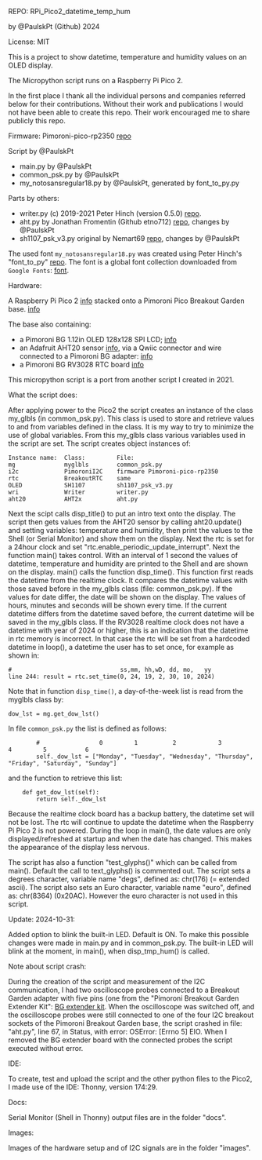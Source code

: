 
REPO: RPi_Pico2_datetime_temp_hum

by @PaulskPt (Github) 2024

License: MIT

This is a project to show datetime, temperature and humidity values on an OLED display.

The Micropython script runs on a Raspberry Pi Pico 2.

In the first place I thank all the individual persons and companies referred below for their contributions. Without their work and publications I would not have been able to create this repo. Their work encouraged me to share publicly this repo.

Firmware:
Pimoroni-pico-rp2350 [repo](https://github.com/pimoroni/pimoroni-pico-rp2350)
  
Script by @PaulskPt
- main.py by @PaulskPt
- common_psk.py by @PaulskPt
- my_notosansregular18.py by @PaulskPt, generated by font_to_py.py
  
Parts by others:

- writer.py (c) 2019-2021 Peter Hinch (version 0.5.0)
  [repo](https://github.com/peterhinch/micropython-font-to-py/blob/master/writer/writer.py).
- aht.py by Jonathan Fromentin (Github etno712) [repo](https://github.com/etno712/aht/blob/main/aht.py), changes by @PaulskPt
- sh1107_psk_v3.py original by Nemart69 [repo](https://github.com/nemart69/sh1107-micropython), 
  changes by @PaulskPt

The used font ```my_notosansregular18.py``` was created using Peter Hinch's 
"font_to_py" [repo](https://github.com/peterhinch/micropython-font-to-py/tree/master).
The font is a global font collection downloaded from ```Google Fonts```: 
[font](https://fonts.google.com/noto/specimen/Noto+Sans).

Hardware:

  A Raspberry Pi Pico 2 [info](https://www.raspberrypi.com/products/raspberry-pi-pico-2/) stacked onto a Pimoroni Pico Breakout Garden base.
  [info](https://shop.pimoroni.com/products/pico-breakout-garden-base?variant=32369509892179)
  
  The base also containing:
  - a Pimoroni BG 1.12in OLED 128x128 SPI LCD;
    [info](https://shop.pimoroni.com/products/1-12-oled-breakout?variant=29421050757203)
  - an Adafruit AHT20 sensor [info](https://www.adafruit.com/product/4566),
    via a Qwiic connector and wire connected to a Pimoroni BG adapter:
    [info](https://shop.pimoroni.com/products/breakout-garden-to-qwiic-adaptor?variant=39308382339155)
  - a Pimoroni BG RV3028 RTC board
    [info](https://shop.pimoroni.com/products/rv3028-real-time-clock-rtc-breakout?variant=27926940549203)
	
	
This micropython script is a port from another script I created in 2021.

What the script does:

After applying power to the Pico2 the script creates an instance of the class my_glbls (in common_psk.py).
This class is used to store and retrieve values to and from variables defined in the class.
It is my way to try to minimize the use of global variables.
From this my_glbls class various variables used in the script are set.
The script creates object instances of:

```
Instance name:  Class:         File:
mg              myglbls        common_psk.py
i2c             PimoroniI2C    firmware Pimoroni-pico-rp2350
rtc             BreakoutRTC    same
OLED            SH1107         sh1107_psk_v3.py
wri             Writer         writer.py
aht20           AHT2x          aht.py
```

Next the scipt calls disp_title() to put an intro text onto the display.
The script then gets values from the AHT20 sensor by calling aht20.update()
and setting variables: temperature and humidity, then print the values to the
Shell (or Serial Monitor) and show them on the display.
Next the rtc is set for a 24hour clock and set "rtc.enable_periodic_update_interrupt".
Next the function main() takes control. With an interval of 1 second 
the values of datetime, temperature and humidity are printed to the Shell and are 
shown on the display.
main() calls the function disp_time().
This function first reads the datetime from the realtime clock. It compares the datetime
values with those saved before in the my_glbls class (file: common_psk.py).
If the values for date differ, the date will be shown on the display.
The values of hours, minutes and seconds will be shown every time.
If the current datetime differs from the datetime saved before,
the current datetime will be saved in the my_glbls class.
If the RV3028 realtime clock does not have a datetime with year of 2024 or higher,
this is an indication that the datetime in rtc memory is incorrect.
In that case the rtc will be set from a hardcoded datetime in loop(),
a datetime the user has to set once, for example as shown in:

```
#                               ss,mm, hh,wD, dd, mo,   yy
line 244: result = rtc.set_time(0, 24, 19, 2, 30, 10, 2024)
```

Note that in function ```disp_time()```, a day-of-the-week list is
read from the myglbls class by:

```
dow_lst = mg.get_dow_lst()
```

In file ```common_psk.py``` the list is defined as follows:
```
        #                 0         1          2            3           4         5           6
        self._dow_lst = ["Monday", "Tuesday", "Wednesday", "Thursday", "Friday", "Saturday", "Sunday"]
```

and the function to retrieve this list:
```
    def get_dow_lst(self):
        return self._dow_lst
```

Because the realtime clock board has a backup battery, 
the datetime set will not be lost. The rtc will continue to update the 
datetime when the Raspberry Pi Pico 2 is not powered.
During the loop in main(), the date values are only displayed/refreshed at startup
and when the date has changed. This makes the appearance of the display
less nervous.

The script has also a function "test_glyphs()" which can be called from main().
Default the call to text_glyphs() is commented out. 
The script sets a degrees character, variable name "degs", defined as: chr(176) (= extended ascii).
The script also sets an Euro character, variable name "euro", defined as: chr(8364) (0x20AC).
However the euro character is not used in this script.

Update: 2024-10-31:

Added option to blink the built-in LED. Default is ON.
To make this possible changes were made in main.py and in common_psk.py.
The built-in LED will blink at the moment, in main(), when disp_tmp_hum() is called.


Note about script crash:

During the creation of the script and measurement of the I2C communication, I had two oscilloscope probes connected to a Breakout Garden adapter with five pins
(one from the "Pimoroni Breakout Garden Extender Kit":
[BG extender kit](https://shop.pimoroni.com/en-us/products/breakout-garden-extender-kit).
When the oscilloscope was switched off, and the oscilloscope probes were still connected to one of the four I2C breakout sockets of the Pimoroni Breakout Garden base, the script crashed in file: "aht.py",
line 67, in Status, with error: OSError: [Errno 5] EIO. 
When I removed the BG extender board with the connected probes the script executed without error.

IDE:

To create, test and upload the script and the other python files to the Pico2, I made use of the IDE: Thonny, version 174:29.

Docs: 

Serial Monitor (Shell in Thonny) output files are in the folder "docs".

Images:

Images of the hardware setup and of I2C signals are in the folder "images".
